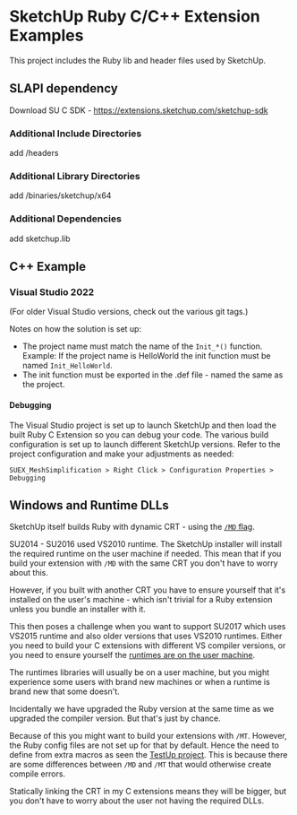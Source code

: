 # SketchUp Ruby C/C++ Extension Examples

This project includes the Ruby lib and header files used by SketchUp.

## SLAPI dependency
Download SU C SDK - https://extensions.sketchup.com/sketchup-sdk
### Additional Include Directories 
add <SDK>/headers
### Additional Library Directories 
add <SDK>/binaries/sketchup/x64
### Additional Dependencies 
add sketchup.lib


## C++ Example 

### Visual Studio 2022

(For older Visual Studio versions, check out the various git tags.)

Notes on how the solution is set up:

* The project name must match the name of the `Init_*()` function. Example: If the project name is HelloWorld the init function must be named `Init_HelloWorld`.
* The init function must be exported in the .def file - named the same as the project.

#### Debugging

The Visual Studio project is set up to launch SketchUp and then load the built
Ruby C Extension so you can debug your code. The various build configuration
is set up to launch different SketchUp versions. Refer to the project
configuration and make your adjustments as needed:

`SUEX_MeshSimplification > Right Click > Configuration Properties > Debugging`

## Windows and Runtime DLLs

SketchUp itself builds Ruby with dynamic CRT - using the [`/MD` flag](https://msdn.microsoft.com/en-us/library/2kzt1wy3.aspx).

SU2014 - SU2016 used VS2010 runtime. The SketchUp installer will install the required runtime on the user machine if needed. This mean that if you build your extension with `/MD` with the same CRT you don't have to worry about this.

However, if you built with another CRT you have to ensure yourself that it's installed on the user's machine - which isn't trivial for a Ruby extension unless you bundle an installer with it.

This then poses a challenge when you want to support SU2017 which uses VS2015 runtime and also older versions that uses VS2010 runtimes. Either you need to build your C extensions with different VS compiler versions, or you need to ensure yourself the [runtimes are on the user machine](https://www.microsoft.com/en-us/download/details.aspx?id=48145).

The runtimes libraries will usually be on a user machine, but you might experience some users with brand new machines or when a runtime is brand new that some doesn't.

Incidentally we have upgraded the Ruby version at the same time as we upgraded the compiler version. But that's just by chance.

Because of this you might want to build your extensions with `/MT`. However, the Ruby config files are not set up for that by default. Hence the need to define from extra macros as seen the [TestUp project](https://github.com/SketchUp/testup-2/blob/main/ruby-c-extension/sketchup-taskbarlist/TaskbarProgress/src/RubyUtils/RubyLib.h). This is because there are some differences between `/MD` and `/MT` that would otherwise create compile errors.

Statically linking the CRT in my C extensions means they will be bigger, but you don't have to worry about the user not having the required DLLs.

